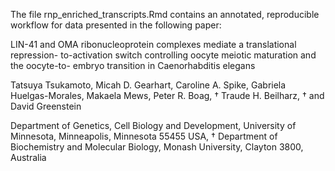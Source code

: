 The file rnp_enriched_transcripts.Rmd contains an annotated, reproducible workflow for data presented in the following paper:

LIN-41 and OMA ribonucleoprotein complexes mediate a translational repression-
to-activation switch controlling oocyte meiotic maturation and the oocyte-to-
embryo transition in Caenorhabditis elegans

Tatsuya Tsukamoto, Micah D. Gearhart, Caroline A. Spike, Gabriela Huelgas-Morales,
Makaela Mews, Peter R. Boag, † Traude H. Beilharz, † and David Greenstein

Department of Genetics, Cell Biology and Development, University of Minnesota, Minneapolis,
Minnesota 55455 USA, † Department of Biochemistry and Molecular Biology, Monash University,
Clayton 3800, Australia
